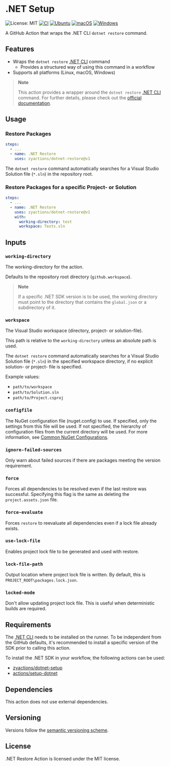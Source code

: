# .NET Setup

![License: MIT][shield-license-mit]
[![CI][shield-ci]][workflow-ci]
[![Ubuntu][shield-platform-ubuntu]][job-runs-on]
[![macOS][shield-platform-macos]][job-runs-on]
[![Windows][shield-platform-windows]][job-runs-on]

A GitHub Action that wraps the .NET CLI `dotnet restore` command. 

## Features

- Wraps the `dotnet restore` [.NET CLI][dotnet-sdk] command
  - Provides a structured way of using this command in a workflow
- Supports all platforms (Linux, macOS, Windows)

> **Note**
>
> This action provides a wrapper around the `dotnet restore` [.NET CLI][dotnet-sdk] command. 
> For further details, please check out the [official documentation][dotnet-restore].

## Usage

### Restore Packages

```yaml
steps:
  - ...
  - name: .NET Restore
    uses: zyactions/dotnet-restore@v1
```

The `dotnet restore` command automatically searches for a Visual Studio Solution file (`*.sln`) in the repository root.

### Restore Packages for a specific Project- or Solution

```yaml
steps:
  - ...
  - name: .NET Restore
    uses: zyactions/dotnet-restore@v1
    with:
      working-directory: test
      workspace: Tests.sln
```

## Inputs

### `working-directory`

The working-directory for the action.

Defaults to the repository root directory (`github.workspace`).

> **Note**
>
> If a specific .NET SDK version is to be used, the working directory must point to the directory that contains the `global.json` or a subdirectory of it.

### `workspace`

The Visual Studio workspace (directory, project- or solution-file).

This path is relative to the `working-directory` unless an absolute path is used.

The `dotnet restore` command automatically searches for a Visual Studio Solution file (`*.sln`) in the specified workspace directory, if no explicit solution- or project- file is specified.

Example values:

- `path/to/workspace`
- `path/to/Solution.sln`
- `path/to/Project.csproj`

### `configfile`

The NuGet configuration file (nuget.config) to use. If specified, only the settings from this file will be used. If not specified, the hierarchy of configuration files from the current directory will be used. 
For more information, see [Common NuGet Configurations][nuget-configurations].

### `ignore-failed-sources`

Only warn about failed sources if there are packages meeting the version requirement.

### `force`

Forces all dependencies to be resolved even if the last restore was successful. Specifying this flag is the same as deleting the `project.assets.json` file.

### `force-evaluate`

Forces `restore` to reevaluate all dependencies even if a lock file already exists.

### `use-lock-file`

Enables project lock file to be generated and used with restore.

### `lock-file-path`

Output location where project lock file is written. By default, this is `PROJECT_ROOT\packages.lock.json`.

### `locked-mode`

Don't allow updating project lock file. This is useful when deterministic builds are required.

## Requirements

The [.NET CLI][dotnet-sdk] needs to be installed on the runner. To be independent from the GitHub defaults, it's recommended to install a specific version of the SDK prior to calling this action.

To install the .NET SDK in your workflow, the following actions can be used:

- [zyactions/dotnet-setup][zyactions-dotnet-setup]
- [actions/setup-dotnet][actions-setup-dotnet]

## Dependencies

This action does not use external dependencies.

## Versioning

Versions follow the [semantic versioning scheme][semver].

## License

.NET Restore Action is licensed under the MIT license.

[actions-setup-dotnet]: https://github.com/actions/setup-dotnet
[dotnet-restore]: https://learn.microsoft.com/en-us/dotnet/core/tools/dotnet-restore
[dotnet-sdk]: https://github.com/dotnet/sdk
[job-runs-on]: https://docs.github.com/en/actions/reference/workflow-syntax-for-github-actions#jobsjob_idruns-on
[nuget-configurations]: https://learn.microsoft.com/en-us/nuget/consume-packages/configuring-nuget-behavior
[semver]:https://semver.org
[shield-license-mit]: https://img.shields.io/badge/License-MIT-blue.svg
[shield-ci]: https://github.com/zyactions/dotnet-restore/actions/workflows/ci.yml/badge.svg
[shield-platform-ubuntu]: https://img.shields.io/badge/Ubuntu-E95420?logo=ubuntu\&logoColor=white
[shield-platform-macos]: https://img.shields.io/badge/macOS-53C633?logo=apple\&logoColor=white
[shield-platform-windows]: https://img.shields.io/badge/Windows-0078D6?logo=windows\&logoColor=white
[workflow-ci]: https://github.com/zyactions/dotnet-restore/actions/workflows/ci.yml
[zyactions-dotnet-setup]: https://github.com/zyactions/dotnet-setup
